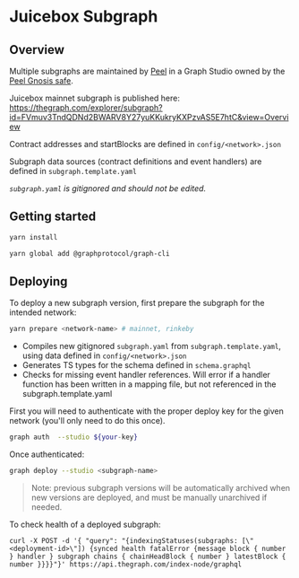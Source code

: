 # Juicebox Subgraph

## Overview

Multiple subgraphs are maintained by [Peel](https://discord.gg/b4rpjgGPHX) in a Graph Studio owned by the [Peel Gnosis safe](https://gnosis-safe.io/app/eth:0x0e9D15e28e3De9bB3CF64FFbC2f2F49Da9Ac545B).

Juicebox mainnet subgraph is published here: https://thegraph.com/explorer/subgraph?id=FVmuv3TndQDNd2BWARV8Y27yuKKukryKXPzvAS5E7htC&view=Overview

Contract addresses and startBlocks are defined in `config/<network>.json`

Subgraph data sources (contract definitions and event handlers) are defined in `subgraph.template.yaml`

*`subgraph.yaml` is gitignored and should not be edited.*

## Getting started

```bash
yarn install

yarn global add @graphprotocol/graph-cli
```

## Deploying

To deploy a new subgraph version, first prepare the subgraph for the intended network:

```bash
yarn prepare <network-name> # mainnet, rinkeby
```

- Compiles new gitignored `subgraph.yaml` from `subgraph.template.yaml`, using data defined in `config/<network>.json`
- Generates TS types for the schema defined in `schema.graphql`
- Checks for missing event handler references. Will error if a handler function has been written in a mapping file, but not referenced in the subgraph.template.yaml

First you will need to authenticate with the proper deploy key for the given network (you'll only need to do this once).

```bash
graph auth  --studio ${your-key}
```
Once authenticated:

```bash
graph deploy --studio <subgraph-name>
```

> Note: previous subgraph versions will be automatically archived when new versions are deployed, and must be manually unarchived if needed.

To check health of a deployed subgraph: 

```
curl -X POST -d '{ "query": "{indexingStatuses(subgraphs: [\"<deployment-id>\"]) {synced health fatalError {message block { number } handler } subgraph chains { chainHeadBlock { number } latestBlock { number }}}}"}' https://api.thegraph.com/index-node/graphql
```
